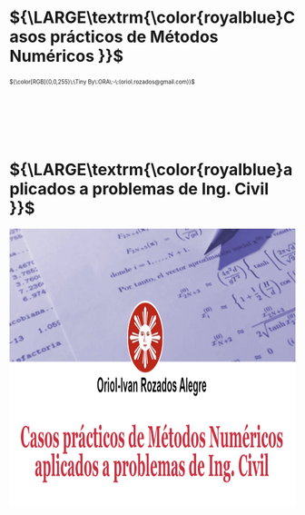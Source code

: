 
  <p align='center'> 
   <h1>${\LARGE\textrm{\color{royalblue}Casos prácticos de Métodos Numéricos }}$</h1> 
  <sub><sup>${\color[RGB]{0,0,255}\:\Tiny By\:ORA\:-\:(oriol.rozados@gmail.com)}$</sup></sub>
  </p>
<br>
<h1>  
  <p align="center">
  
  </p>
</h1>  

<br> 
<p align='center'> 
  <h1>
    ${\LARGE\textrm{\color{royalblue}aplicados a problemas de Ing. Civil }}$ 
  </h1>
</p>

<p align='center'><img src="src/assets/img/logo.png" style="width:30cm;height:13cm" alt="Volumenes" /></p>
</p>
 
